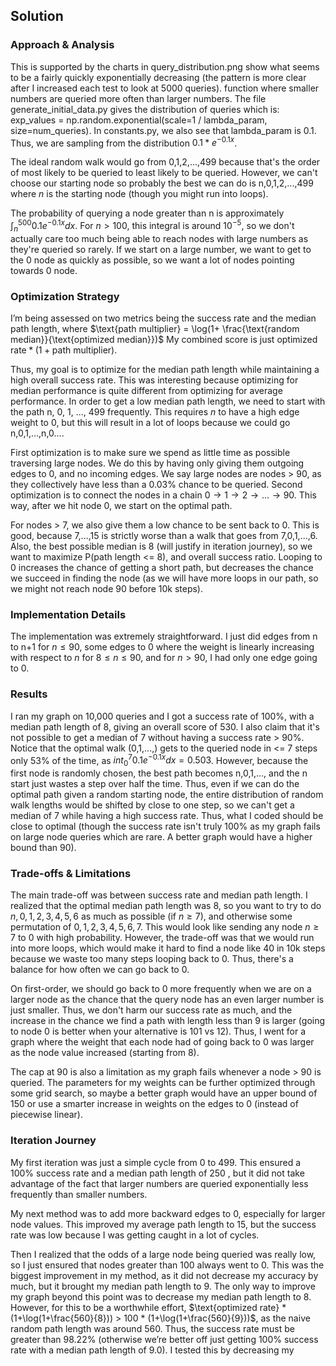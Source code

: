 
## Solution 

### Approach & Analysis

This is supported by the charts in query_distribution.png show what seems to be a fairly quickly exponentially decreasing (the pattern is more clear after I increased each test to look at 5000 queries).
function where smaller numbers are queried more often than larger numbers.  The file generate_initial_data.py gives the distribution of queries which is:
exp_values = np.random.exponential(scale=1 / lambda_param, size=num_queries).
In constants.py, we also see that lambda_param is 0.1. Thus, we are sampling
from the distribution $0.1*e^{-0.1x}$. 

The ideal random walk would go from 0,1,2,...,499 because that's the order of most likely to be queried to least likely to be queried.
However, we can't choose our starting node so probably the best we can do is n,0,1,2,...,499 where $n$ is the starting node (though you might run into loops).

The probability of querying a node greater than n is approximately 
$\int_{n}^{500} 0.1e^{-0.1x}dx$. For $n > 100$, this integral is around $10^{-5}$, so we don't actually care too much
being able to reach nodes with large numbers as they're queried so rarely. If we start on a large number, we want to get
to the 0 node as quickly as possible, so we want a lot of nodes pointing towards 0 node.


### Optimization Strategy

I’m being assessed on two metrics being the success rate and the median path length, where
$\text{path multiplier} = \log(1+ \frac{\text{random median}}{\text{optimized median}})$
My combined score is just $\text{optimized rate} * (1+\text{path multiplier})$.

Thus, my goal is to optimize for the median path length while maintaining a high overall success rate. This was interesting
because optimizing for median performance is quite different from optimizing for average performance. In order to get a low median path length,
we need to start with the path n, 0, 1, ..., 499 frequently. This requires $n$ to have a high edge weight to 0, but this will
result in a lot of loops because we could go n,0,1,...,n,0....

First optimization is to make sure we spend as little time as possible traversing large nodes. We do this by having only giving them outgoing
edges to 0, and no incoming edges. We say large nodes are nodes > 90, as they collectively have less than a 0.03% chance to be queried.
Second optimization is to connect the nodes in a chain $0 \to 1 \to 2 \to ... \to 90$. This way, after we hit node 0, we start on the optimal path.

For nodes > 7, we also give them a low chance to be sent back to 0. This is good, because 7,...,15 is strictly worse than
a walk that goes from 7,0,1,...,6. Also, the best possible median is 8 (will justify in iteration journey), so we want to
maximize P(path length <= 8), and overall success ratio. Looping to 0 increases the chance of getting a short path, but decreases 
the chance we succeed in finding the node (as we will have more loops in our path, so we might not reach node 90 before 10k steps).


### Implementation Details

The implementation was extremely straightforward. I just did edges from n to n+1 for $n \leq 90$, some edges to 0
where the weight is linearly increasing with respect to $n$ for $8 \leq n \leq 90$, and for $n > 90$, I had
only one edge going to 0.

### Results

I ran my graph on 10,000 queries and I got a success rate of 100%, with a median path length of 8, giving an overall score of 530.
I also claim that it's not possible to get a median of 7 without having a success rate > 90%. Notice that the optimal walk (0,1,...,)
gets to the queried node in <= 7 steps only 53% of the time, as $int_{0}^7 0.1e^{-0.1x} dx = 0.503$. However, because the first node is randomly chosen,
the best path becomes n,0,1,..., and the n start just wastes a step over half the time. Thus, even if we can do the optimal path given a random starting node,
the entire distribution of random walk lengths would be shifted by close to one step, so we can't get a median of 7 while having a high success rate. Thus, what I coded should be close to optimal
(though the success rate isn't truly 100% as my graph fails on large node queries which are rare. A better graph would have a higher bound than 90).

### Trade-offs & Limitations

The main trade-off was between success rate and median path length. I realized that the optimal median path length was 8,
so you want to try to do $n,0,1,2,3,4,5,6$ as much as possible (if $n \geq 7$), and otherwise some permutation of 
$0,1,2,3,4,5,6,7$. This would look like sending any node $n \geq 7$ to 0 with high probability. However, the trade-off was that
we would run into more loops, which would make it hard to find a node like 40 in 10k steps because we waste too many steps looping
back to 0. Thus, there's a balance for how often we can go back to 0.

On first-order, we should go back to 0 more frequently when we are on a larger node as the chance that the query node has
an even larger number is just smaller. Thus, we don't harm our success rate as much, and the increase in the chance we find a path 
with length less than 9 is larger (going to node 0 is better when your alternative is 101 vs 12). Thus, I went for a graph where the weight
that each node had of going back to 0 was larger as the node value increased (starting from 8).

The cap at 90 is also a limitation as my graph fails whenever a node > 90 is queried. The parameters for my weights can be further optimized
through some grid search, so maybe a better graph would have an upper bound of 150 or use a smarter increase in weights on the edges to 0 (instead of piecewise linear).

### Iteration Journey

My first iteration was just a simple cycle from 0 to 499. This ensured a 100% success rate and a median path length of 250
, but it did not take advantage of the fact that larger numbers are queried exponentially less frequently than smaller numbers.

My next method was to add more backward edges to 0, especially for larger node values. This improved my average path length to 15, but 
the success rate was low because I was getting caught in a lot of cycles.

Then I realized that the odds of a large node being queried was really low, so I just ensured that nodes greater than 100
always went to $0$. This was the biggest improvement in my method, as it did not decrease my accuracy by much, but it brought my
median path length to 9. The only way to improve my graph beyond this point was to decrease my median path length to 8.
However, for this to be a worthwhile effort, $\text{optimized rate} * (1+\log(1+\frac{560}{8})) > 100 * (1+\log(1+\frac{560}{9}))$, as the
naive random path length was around 560. Thus, the success rate must be greater than 98.22% (otherwise we’re better off 
just getting 100% success rate with a median path length of 9.0). I tested this by decreasing my 